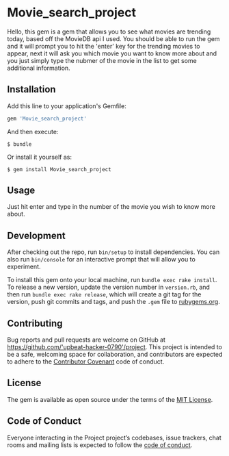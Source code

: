 # Movie_search_project

Hello, this gem is a gem that allows you to see what movies are trending today, based off the MovieDB api I used. You should be able to run the gem and it will prompt you to hit the 'enter' key for the trending movies to appear, next it will ask you which movie you want to know more about and you just simply type the nubmer of the movie in the list to get some additional information.

## Installation

Add this line to your application's Gemfile:

```ruby
gem 'Movie_search_project'
```

And then execute:

    $ bundle

Or install it yourself as:

    $ gem install Movie_search_project

## Usage

Just hit enter and type in the number of the movie you wish to know more about.

## Development

After checking out the repo, run `bin/setup` to install dependencies. You can also run `bin/console` for an interactive prompt that will allow you to experiment.

To install this gem onto your local machine, run `bundle exec rake install`. To release a new version, update the version number in `version.rb`, and then run `bundle exec rake release`, which will create a git tag for the version, push git commits and tags, and push the `.gem` file to [rubygems.org](https://rubygems.org).

## Contributing

Bug reports and pull requests are welcome on GitHub at https://github.com/'upbeat-hacker-0790'/project. This project is intended to be a safe, welcoming space for collaboration, and contributors are expected to adhere to the [Contributor Covenant](http://contributor-covenant.org) code of conduct.

## License

The gem is available as open source under the terms of the [MIT License](https://opensource.org/licenses/MIT).

## Code of Conduct

Everyone interacting in the Project project’s codebases, issue trackers, chat rooms and mailing lists is expected to follow the [code of conduct](https://github.com/'upbeat-hacker-0790'/project/blob/master/CODE_OF_CONDUCT.md).
